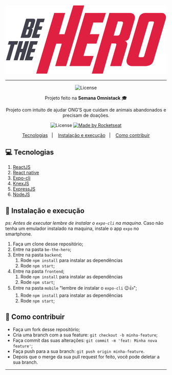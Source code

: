 <h3 align="center">
  <img alt="License" src="frontend/src/assets/logo.svg">
</h3>

---

<p align="center">
   <img alt="License" src="telas.gif">
</p>

<p align="center">Projeto feito na <strong>Semana Omnistack</strong> 🎓</p>
<p align="center">Projeto com intuito de ajudar ONG’S que cuidam de animais abandonados e precisam de doações.</p>

<p align="center">
  <img alt="License" src="https://img.shields.io/badge/license-MIT-%2304D361">
  <a href="https://rocketseat.com.br">
    <img alt="Made by Rocketseat" src="https://img.shields.io/badge/made%20by-Rocketseat-%2304D361">
  </a>
</p>

<p align="center">
  <a href="#-Tecnologias">Tecnologias</a>&nbsp;&nbsp;&nbsp;|&nbsp;&nbsp;&nbsp;
  <a href="#-instalacao-e-execução">Instalação e execução</a>&nbsp;&nbsp;&nbsp;|&nbsp;&nbsp;&nbsp;
  <a href="#-como-contribuir">Como contribuir</a>
</p>


## 💻 Tecnologias
1. <a href="https://pt-br.reactjs.org/docs/getting-started.html" target="_blank" alt="reactJS" >ReactJS</a>
2. <a href="https://reactnative.dev/docs/getting-started" target="_blank" alt="react-native" >React native</a>
3. <a href="https://expo.io/tools" target="_blank" alt="expo" >Expo-cli</a>
4. <a href="http://knexjs.org/" target="_blank" alt="knex" >KnexJS</a>
5. <a href="https://expressjs.com/pt-br/starter/installing.html" target="_blank" alt="ExpressJS" >ExpressJS</a>
6. <a href="https://nodejs.org/en/" target="_blank" alt="NodeJS" >NodeJS</a>

## 🚀 Instalação e execução
_ps: Antes de executar lembre de instalar o `expo-cli` na maquina_. Caso não tenha um emulador instalado na maquina, instale o app `expo` no smartphone.

1. Faça um clone desse repositório;
2. Entre na pasta `be-the-hero`;
3. Entre na pasta `backend`;
   1. Rode `npm install` para instalar as dependências
   2. Rode `npm start`;
4. Entre na pasta `frontend`;
   1. Rode `npm install` para instalar as dependências
   2. Rode `npm start`;
5. Entre na pasta `mobile` "lembre de instalar o `expo-cli` 😉👍";
   1. Rode `npm install` para instalar as dependências
   2. Rode `npm start`;
   
## 🤔 Como contribuir

- Faça um fork desse repositório;
- Cria uma branch com a sua feature: `git checkout -b minha-feature`;
- Faça commit das suas alterações: `git commit -m 'feat: Minha nova feature'`;
- Faça push para a sua branch: `git push origin minha-feature`.
- Depois que o merge da sua pull request for feito, você pode deletar a sua branch.
--- 
